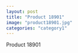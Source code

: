 ```yaml
---
layout: post
title: "Product 18901"
image: "product18901.jpg"
categories: "category1"
---
```

Product 18901
